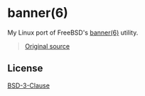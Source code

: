 # banner(6)
My Linux port of FreeBSD's [banner(6)](https://www.freebsd.org/cgi/man.cgi?query=banner&sektion=6) utility.
> [Original source](https://github.com/freebsd/freebsd-src/tree/main/usr.bin/banner)

## License
[BSD-3-Clause](./LICENSE)
